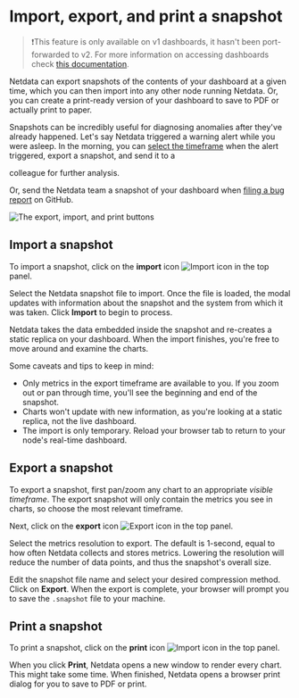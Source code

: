 <!--
title: "Import, export, and print a snapshot"
description: >-
    "Snapshots can be incredibly useful for diagnosing anomalies after 
    they've already happened, and are interoperable with any other node 
    running Netdata."
type: "how-to"
custom_edit_url: "/docs/dashboards-and-charts/import-export-print-snapshot.md"
sidebar_label: "Import, export, and print a snapshot"
learn_status: "Published"
learn_topic_type: "Tasks"
learn_rel_path: "Operations"
-->

# Import, export, and print a snapshot

>❗This feature is only available on v1 dashboards, it hasn't been port-forwarded to v2.
>  For more information on accessing dashboards check [this documentation](/docs/dashboards-and-charts/README.md).


Netdata can export snapshots of the contents of your dashboard at a given time, which you can then import into any other
node running Netdata. Or, you can create a print-ready version of your dashboard to save to PDF or actually print to
paper.

Snapshots can be incredibly useful for diagnosing anomalies after they've already happened. Let's say Netdata triggered a warning alert while you were asleep. In the morning, you can [select the
timeframe](/docs/dashboards-and-charts/visualization-date-and-time-controls.md) when the alert triggered, export a snapshot, and send it to a

colleague for further analysis.

Or, send the Netdata team a snapshot of your dashboard when [filing a bug
report](https://github.com/netdata/netdata/issues/new?assignees=&labels=bug%2Cneeds+triage&template=BUG_REPORT.yml) on
GitHub.

![The export, import, and print
buttons](https://user-images.githubusercontent.com/1153921/114218399-360fb600-991e-11eb-8dea-fabd2bffc5b3.gif)

## Import a snapshot

To import a snapshot, click on the **import** icon ![Import
icon](https://raw.githubusercontent.com/netdata/netdata-ui/98e31799c1ec0983f433537ff16d2ac2b0d994aa/src/components/icon/assets/upload.svg)
in the top panel.

Select the Netdata snapshot file to import. Once the file is loaded, the modal updates with information about the
snapshot and the system from which it was taken. Click **Import** to begin to process.

Netdata takes the data embedded inside the snapshot and re-creates a static replica on your dashboard. When the import
finishes, you're free to move around and examine the charts. 

Some caveats and tips to keep in mind:

- Only metrics in the export timeframe are available to you. If you zoom out or pan through time, you'll see the
  beginning and end of the snapshot.
- Charts won't update with new information, as you're looking at a static replica, not the live dashboard.
- The import is only temporary. Reload your browser tab to return to your node's real-time dashboard.

## Export a snapshot

To export a snapshot, first pan/zoom any chart to an appropriate _visible timeframe_. The export snapshot will only
contain the metrics you see in charts, so choose the most relevant timeframe.

Next, click on the **export** icon ![Export
icon](https://raw.githubusercontent.com/netdata/netdata-ui/98e31799c1ec0983f433537ff16d2ac2b0d994aa/src/components/icon/assets/download.svg)
in the top panel.

Select the metrics resolution to export. The default is 1-second, equal to how often Netdata collects and stores
metrics. Lowering the resolution will reduce the number of data points, and thus the snapshot's overall size.

Edit the snapshot file name and select your desired compression method. Click on **Export**. When the export is
complete, your browser will prompt you to save the `.snapshot` file to your machine.

## Print a snapshot

To print a snapshot, click on the **print** icon ![Import
icon](https://raw.githubusercontent.com/netdata/netdata-ui/98e31799c1ec0983f433537ff16d2ac2b0d994aa/src/components/icon/assets/print.svg)
in the top panel.

When you click **Print**, Netdata opens a new window to render every chart. This might take some time. When finished,
Netdata opens a browser print dialog for you to save to PDF or print.
